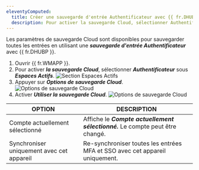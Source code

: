```yaml
---
eleventyComputed:
  title: Créer une sauvegarde d'entrée Authentificateur avec {{ fr.DHUBP }}
  description: Pour activer la sauvegarde Cloud, sélectionner Authentificateur sous Espaces Actifs.
---
```


Les paramètres de sauvegarde Cloud sont disponibles pour sauvegarder toutes les entrées en utilisant une ***sauvegarde d'entrée Authentificateur*** avec {{ fr.DHUBP }}.
1. Ouvrir {{ fr.WMAPP }}.
1. Pour activer ***la sauvegarde Cloud***, sélectionner ***Authentificateur*** sous ***Espaces Actifs***.
![Section Espaces Actifs](https://cdnweb.devolutions.net/docs/docs_en_hub_Hub6088.png)
1. Appuyer sur ***Options de sauvegarde Cloud***.
![Options de sauvegarde Cloud](https://cdnweb.devolutions.net/docs/docs_en_hub_Hub6089.png)
1. Activer ***Utiliser la sauvegarde Cloud***.
![Options de sauvegarde Cloud](https://cdnweb.devolutions.net/docs/docs_en_hub_Hub6087.png)

| OPTION                    | DESCRIPTION |
|---------------------------|-------------|
| Compte actuellement sélectionné| Affiche le ***Compte actuellement sélectionné.*** Le compte peut être changé. |
| Synchroniser uniquement avec cet appareil| Re-synchroniser toutes les entrées MFA et SSO avec cet appareil uniquement. |
